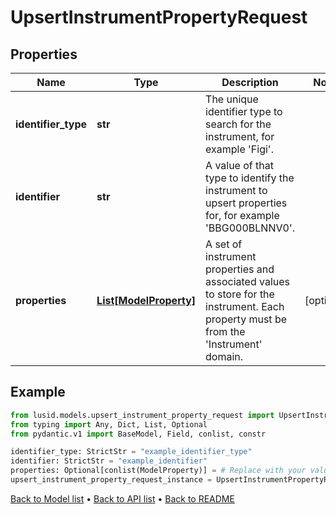 # UpsertInstrumentPropertyRequest

## Properties
Name | Type | Description | Notes
------------ | ------------- | ------------- | -------------
**identifier_type** | **str** | The unique identifier type to search for the instrument, for example &#39;Figi&#39;. | 
**identifier** | **str** | A value of that type to identify the instrument to upsert properties for, for example &#39;BBG000BLNNV0&#39;. | 
**properties** | [**List[ModelProperty]**](ModelProperty.md) | A set of instrument properties and associated values to store for the instrument. Each property must be from the &#39;Instrument&#39; domain. | [optional] 
## Example

```python
from lusid.models.upsert_instrument_property_request import UpsertInstrumentPropertyRequest
from typing import Any, Dict, List, Optional
from pydantic.v1 import BaseModel, Field, conlist, constr

identifier_type: StrictStr = "example_identifier_type"
identifier: StrictStr = "example_identifier"
properties: Optional[conlist(ModelProperty)] = # Replace with your value
upsert_instrument_property_request_instance = UpsertInstrumentPropertyRequest(identifier_type=identifier_type, identifier=identifier, properties=properties)

```

[Back to Model list](../README.md#documentation-for-models) &#8226; [Back to API list](../README.md#documentation-for-api-endpoints) &#8226; [Back to README](../README.md)

